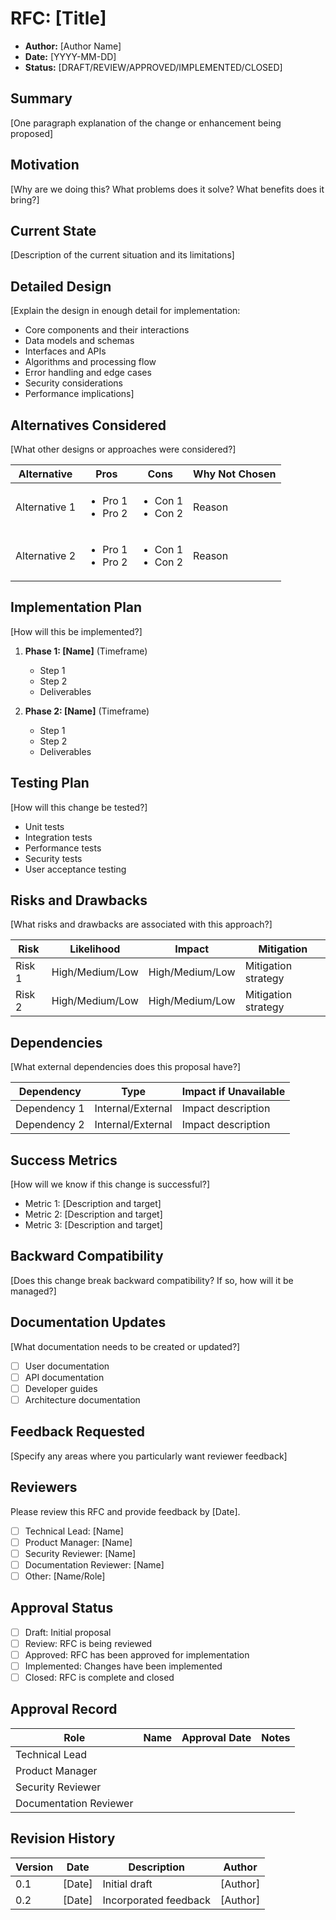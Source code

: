 # RFC: [Title]

- **Author:** [Author Name]
- **Date:** [YYYY-MM-DD]
- **Status:** [DRAFT/REVIEW/APPROVED/IMPLEMENTED/CLOSED]

## Summary

[One paragraph explanation of the change or enhancement being proposed]

## Motivation

[Why are we doing this? What problems does it solve? What benefits does it bring?]

## Current State

[Description of the current situation and its limitations]

## Detailed Design

[Explain the design in enough detail for implementation:

- Core components and their interactions
- Data models and schemas
- Interfaces and APIs
- Algorithms and processing flow
- Error handling and edge cases
- Security considerations
- Performance implications]

## Alternatives Considered

[What other designs or approaches were considered?]

| Alternative | Pros | Cons | Why Not Chosen |
|-------------|------|------|---------------|
| Alternative 1 | <ul><li>Pro 1</li><li>Pro 2</li></ul> | <ul><li>Con 1</li><li>Con 2</li></ul> | Reason |
| Alternative 2 | <ul><li>Pro 1</li><li>Pro 2</li></ul> | <ul><li>Con 1</li><li>Con 2</li></ul> | Reason |

## Implementation Plan

[How will this be implemented?]

1. **Phase 1: [Name]** (Timeframe)
   - Step 1
   - Step 2
   - Deliverables

2. **Phase 2: [Name]** (Timeframe)
   - Step 1
   - Step 2
   - Deliverables

## Testing Plan

[How will this change be tested?]

- Unit tests
- Integration tests
- Performance tests
- Security tests
- User acceptance testing

## Risks and Drawbacks

[What risks and drawbacks are associated with this approach?]

| Risk | Likelihood | Impact | Mitigation |
|------|------------|--------|------------|
| Risk 1 | High/Medium/Low | High/Medium/Low | Mitigation strategy |
| Risk 2 | High/Medium/Low | High/Medium/Low | Mitigation strategy |

## Dependencies

[What external dependencies does this proposal have?]

| Dependency | Type | Impact if Unavailable |
|------------|------|------------------------|
| Dependency 1 | Internal/External | Impact description |
| Dependency 2 | Internal/External | Impact description |

## Success Metrics

[How will we know if this change is successful?]

- Metric 1: [Description and target]
- Metric 2: [Description and target]
- Metric 3: [Description and target]

## Backward Compatibility

[Does this change break backward compatibility? If so, how will it be managed?]

## Documentation Updates

[What documentation needs to be created or updated?]

- [ ] User documentation
- [ ] API documentation
- [ ] Developer guides
- [ ] Architecture documentation

## Feedback Requested

[Specify any areas where you particularly want reviewer feedback]

## Reviewers

Please review this RFC and provide feedback by [Date].

- [ ] Technical Lead: [Name]
- [ ] Product Manager: [Name]
- [ ] Security Reviewer: [Name]
- [ ] Documentation Reviewer: [Name]
- [ ] Other: [Name/Role]

## Approval Status

- [ ] Draft: Initial proposal
- [ ] Review: RFC is being reviewed
- [ ] Approved: RFC has been approved for implementation
- [ ] Implemented: Changes have been implemented
- [ ] Closed: RFC is complete and closed

## Approval Record

| Role | Name | Approval Date | Notes |
|------|------|--------------|-------|
| Technical Lead | | | |
| Product Manager | | | |
| Security Reviewer | | | |
| Documentation Reviewer | | | |

## Revision History

| Version | Date | Description | Author |
|---------|------|-------------|--------|
| 0.1 | [Date] | Initial draft | [Author] |
| 0.2 | [Date] | Incorporated feedback | [Author] |
